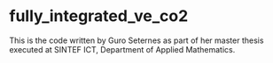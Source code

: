 # fully_integrated_ve_co2

This is the code written by Guro Seternes as part of her master thesis executed at SINTEF ICT, Department of Applied Mathematics.
